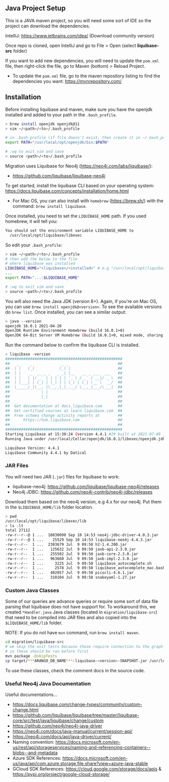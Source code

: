 ## Java Project Setup

This is a JAVA maven project, so you will need some sort of IDE so the project can download the dependencies.

IntelliJ: https://www.jetbrains.com/idea/ (Download community version)

Once repo is cloned, open IntelliJ and go to File > Open (select **liquibase-src** folder)

If you want to add new dependencies, you will need to update the `pom.xml` file, then right-click the file, go to Maven (bottom) > Reload Project.

-   To update the `pom.xml` file, go to the maven repository listing to find the dependencies you want: https://mvnrepository.com/

## Installation

Before installing liquibase and maven, make sure you have the openjdk installed and added to your path in the `.bash_profile`.

```bash
> brew install openjdk openjdk@11
> vim ~/<path>/<to>/.bash_profile

# in .bash_profile (if file doesn't exist, then create it in ~/.bash_profile)
export PATH="/usr/local/opt/openjdk/bin:$PATH"

# :wq to exit vim and save
> source <path>/<to>/.bash_profile
```

Migration uses Liquibase for Neo4j (https://neo4j.com/labs/liquibase/):

-   https://github.com/liquibase/liquibase-neo4j

To get started, install the liquibase CLI based on your operating system: https://docs.liquibase.com/concepts/installation/home.html

-   For Mac OS, you can also install with `homebrew` (https://brew.sh/) with the command: `brew install liquibase`.

Once installed, you need to set the `LIQUIBASE_HOME` path. If you used homebrew, it will tell you:

```bash
You should set the environment variable LIQUIBASE_HOME to
  /usr/local/opt/liquibase/libexec
```

So edit your `.bash_profile`:

```bash
> vim ~/<path>/<to>/.bash_profile
# then add the below to the file
# where liquibase was installed
LIQUIBASE_HOME="<liquibase>/<installed>" # e.g "/usr/local/opt/liquibase/libexec"
...
export PATH="...:$LIQUIBASE_HOME"

# :wq to exit vim and save
> source <path>/<to>/.bash_profile
```

You will also need the Java JDK (version 8+). Again, if you're on Mac OS, you can use `brew install openjdk@<version>`. To see the available versions do `brew list`. Once installed, you can see a similar output:

```bash
> java --version
openjdk 16.0.1 2021-04-20
OpenJDK Runtime Environment Homebrew (build 16.0.1+0)
OpenJDK 64-Bit Server VM Homebrew (build 16.0.1+0, mixed mode, sharing)
```

Run the command below to confirm the liquibase CLI is installed.

```bash
> liquibase -version
####################################################
##   _     _             _ _                      ##
##  | |   (_)           (_) |                     ##
##  | |    _  __ _ _   _ _| |__   __ _ ___  ___   ##
##  | |   | |/ _` | | | | | '_ \ / _` / __|/ _ \  ##
##  | |___| | (_| | |_| | | |_) | (_| \__ \  __/  ##
##  \_____/_|\__, |\__,_|_|_.__/ \__,_|___/\___|  ##
##              | |                               ##
##              |_|                               ##
##                                                ##
##  Get documentation at docs.liquibase.com       ##
##  Get certified courses at learn.liquibase.com  ##
##  Free schema change activity reports at        ##
##      https://hub.liquibase.com                 ##
##                                                ##
####################################################
Starting Liquibase at 15:30:24 (version 4.4.1 #29 built at 2021-07-09 16:46+0000)
Running Java under /usr/local/Cellar/openjdk/16.0.1/libexec/openjdk.jdk/Contents/Home (Version 16.0.1)

Liquibase Version: 4.4.1
Liquibase Community 4.4.1 by Datical
```

### JAR Files

You will need two JAR (`.jar`) files for liquibase to work:

-   liquibase-neo4j: https://github.com/liquibase/liquibase-neo4j/releases
-   Neo4j JDBC: https://github.com/neo4j-contrib/neo4j-jdbc/releases

Download them based on the neo4j version, e.g 4.x for our neo4j. Put them in the `$LIQUIBASE_HOME/lib` folder location.

```bash
> pwd
/usr/local/opt/liquibase/libexec/lib
> ls -lt
total 27112
-rw-r--r--@ 1 ...  10830098 Sep 10 14:53 neo4j-jdbc-driver-4.0.3.jar
-rw-r--r--@ 1 ...    25529 Sep 10 14:53 liquibase-neo4j-4.4.3.jar
-rw-r--r--  1 ...  2303679 Jul  9 09:50 h2-1.4.200.jar
-rw-r--r--  1 ...   125632 Jul  9 09:50 jaxb-api-2.3.0.jar
-rw-r--r--  1 ...   255502 Jul  9 09:50 jaxb-core-2.3.0.jar
-rw-r--r--  1 ...   963660 Jul  9 09:50 jaxb-impl-2.3.0.jar
-rw-r--r--  1 ...     3225 Jul  9 09:50 liquibase_autocomplete.sh
-rw-r--r--  1 ...     2578 Jul  9 09:50 liquibase_autocomplete_mac.bash
-rw-r--r--  1 ...   402057 Jul  9 09:50 picocli-4.6.1.jar
-rw-r--r--  1 ...   310104 Jul  9 09:50 snakeyaml-1.27.jar
```

### Custom Java Classes

Some of our queries are advance queries or require some sort of data file parsing that liquibase does not have support for. To workaround this, we created `*Handler.java` Java classes (located in `migration/liquibase-src`) that need to be compiled into JAR files and also copied into the `$LIQUIBASE_HOME/lib` folder.

NOTE: If you do not have `mvn` command, run `brew install maven`.

```bash
cd migration/liquibase-src
# we skip the unit tests because those require connection to the graph
# so these should be ran before first
mvn package -DskipTests
cp target/***ARANGO_DB_NAME***-liquibase-<version>-SNAPSHOT.jar /usr/local/opt/liquibase/libexec/lib/
```

To use these classes, check the comment docs in the source code.

### Useful Neo4j Java Documentation

Useful documentations...

-   https://docs.liquibase.com/change-types/community/custom-change.html
-   https://github.com/liquibase/liquibase/tree/master/liquibase-core/src/test/java/liquibase/change/custom
-   https://github.com/neo4j/neo4j-java-driver
-   https://neo4j.com/docs/java-manual/current/session-api/
-   https://neo4j.com/docs/api/java-driver/current/
-   Naming convention: https://docs.microsoft.com/en-us/rest/api/storageservices/naming-and-referencing-containers--blobs--and-metadata
-   Azure SDK References: https://docs.microsoft.com/en-us/java/api/com.azure.storage.file.share?view=azure-java-stable
-   GCloud SDK References: https://cloud.google.com/storage/docs/apis & https://pypi.org/project/google-cloud-storage/
